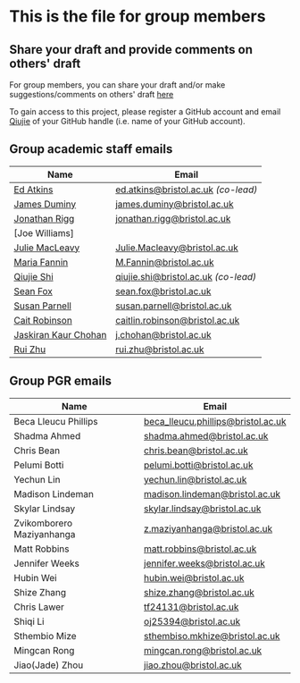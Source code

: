 # This is the file for group members

## Share your draft and provide comments on others' draft
For group members, you can share your draft and/or make suggestions/comments on others' draft [here](https://github.com/orgs/geogbristol/projects/3)

To gain access to this project, please register a GitHub account and email [Qiujie](mailto:qiujie.shi@bristol.ac.uk) of your GitHub handle (i.e. name of your GitHub account).

## Group academic staff emails
| **Name**            | **Email**       | 
|---------------------|-----------------|		
|[Ed Atkins](https://research-information.bris.ac.uk/en/persons/ed-atkins)	|ed.atkins@bristol.ac.uk *(co-lead)*|		
|[James Duminy](https://www.bristol.ac.uk/people/person/James-Duminy-154b34ba-2712-48df-9d6f-31aa48751db4/)	|james.duminy@bristol.ac.uk|		
|[Jonathan Rigg](https://www.bristol.ac.uk/people/person/Jonathan-Rigg-cbcb0810-d16b-490a-8e8b-71e229ae0ebd/)	|jonathan.rigg@bristol.ac.uk|
|[Joe Williams]	|	|		
|[Julie MacLeavy](https://www.bristol.ac.uk/people/person/Julie-MacLeavy-be768aa8-6763-4913-a366-0adf4edaf5d1/)	|Julie.Macleavy@bristol.ac.uk|		
|[Maria Fannin](https://www.bristol.ac.uk/people/person/Maria-Fannin-1c38a3b9-29c8-4ff4-89d6-325ba0e8f1a5/)	|M.Fannin@bristol.ac.uk|
|[Qiujie Shi](https://research-information.bris.ac.uk/en/persons/qiujie-shi)  |qiujie.shi@bristol.ac.uk *(co-lead)*|
|[Sean Fox](https://www.bristol.ac.uk/people/person/Sean-Fox-ade0ab9d-58b0-4b25-833a-73e8d4633d42/)	|sean.fox@bristol.ac.uk|
|[Susan Parnell](https://www.bristol.ac.uk/people/person/Susan-Parnell-dc8f815c-7ddb-42e0-b7af-5f74b7c5c3af/)	|susan.parnell@bristol.ac.uk|
|[Cait Robinson](https://research-information.bris.ac.uk/en/persons/caitlin-robinson)  |caitlin.robinson@bristol.ac.uk |
|[Jaskiran Kaur Chohan](https://www.bristol.ac.uk/people/person/Jaskiran%20Kaur-Chohan-96afad23-ec76-41ad-bb2f-3c5e0892adac/) |j.chohan@bristol.ac.uk|
|[Rui Zhu](https://www.bristol.ac.uk/people/person/Rui-Zhu-8537f231-1192-41d4-b8ff-ddc52cca4dfb/)  |rui.zhu@bristol.ac.uk|

## Group PGR emails
| **Name**            | **Email**       | 
|---------------------|-----------------|
|Beca Lleucu Phillips |beca_lleucu.phillips@bristol.ac.uk|
|Shadma Ahmed |shadma.ahmed@bristol.ac.uk|
|Chris Bean |chris.bean@bristol.ac.uk|
|Pelumi Botti |pelumi.botti@bristol.ac.uk|
|Yechun Lin |yechun.lin@bristol.ac.uk|
|Madison Lindeman |madison.lindeman@bristol.ac.uk|
|Skylar Lindsay |skylar.lindsay@bristol.ac.uk|
|Zvikomborero Maziyanhanga |z.maziyanhanga@bristol.ac.uk|
|Matt Robbins |matt.robbins@bristol.ac.uk|
|Jennifer Weeks |jennifer.weeks@bristol.ac.uk|
|Hubin Wei |hubin.wei@bristol.ac.uk|
|Shize Zhang |shize.zhang@bristol.ac.uk|
|Chris Lawer |tf24131@bristol.ac.uk|
|Shiqi Li |oj25394@bristol.ac.uk|
|Sthembio Mize |sthembiso.mkhize@bristol.ac.uk|
|Mingcan Rong |mingcan.rong@bristol.ac.uk|
|Jiao(Jade) Zhou |jiao.zhou@bristol.ac.uk|











	
